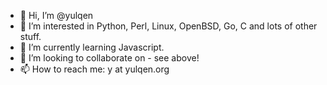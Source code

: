 - 👋 Hi, I’m @yulqen
- 👀 I’m interested in Python, Perl, Linux, OpenBSD, Go, C and lots of other stuff.
- 🌱 I’m currently learning Javascript.
- 💞️ I’m looking to collaborate on - see above!
- 📫 How to reach me: y at yulqen.org

<!---
yulqen/yulqen is a ✨ special ✨ repository because its `README.md` (this file) appears on your GitHub profile.
You can click the Preview link to take a look at your changes.
--->
